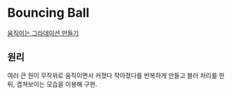 # Bouncing Ball

[움직이는 그라데이션 만들기](https://www.youtube.com/watch?v=D6EiRSRhsbQ)

## 원리

여러 큰 원이 무작위로 움직이면서 커졌다 작아졌다를 반복하게 만들고 블러 처리를 한 뒤, 겹쳐보이는 모습을 이용해 구현.
